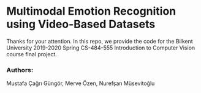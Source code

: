 # Multimodal Emotion Recognition using Video-Based Datasets
Thanks for your attention. In this repo, we provide the code for the Bilkent University 2019-2020 Spring CS-484-555 Introduction to Computer Vision course final project. 
### Authors:
Mustafa Çağrı Güngör,
Merve Özen,
Nurefşan Müsevitoğlu
